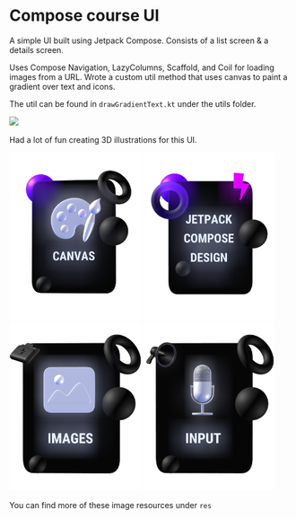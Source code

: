 # Compose course UI

A simple UI built using Jetpack Compose. Consists of a list screen & a details screen. 

Uses Compose Navigation, LazyColumns, Scaffold, and Coil for loading images from a URL. Wrote a custom util method that uses canvas to paint a gradient over text and icons. 

The util can be found in `drawGradientText.kt` under the utils folder. 

<img src="https://github.com/ComposeDesigner/LearnCompose/blob/master/app/src/main/res/drawable-v24/CourseApp.gif?raw=true" height = 600px/>

Had a lot of fun creating 3D illustrations for this UI. 

<div>
<img src="https://github.com/ComposeDesigner/LearnCompose/blob/master/app/src/main/res/drawable-v24/compose_03.png" height = 300px />
<img src="https://github.com/ComposeDesigner/LearnCompose/blob/master/app/src/main/res/drawable-v24/compose_04.png" height = 300px />
<img src="https://github.com/ComposeDesigner/LearnCompose/blob/master/app/src/main/res/drawable-v24/compose_00.png" height = 300px />
<img src="https://github.com/ComposeDesigner/LearnCompose/blob/master/app/src/main/res/drawable-v24/compose_01.png" height = 300px />
 </div>
 
 You can find more of these image resources under `res`
